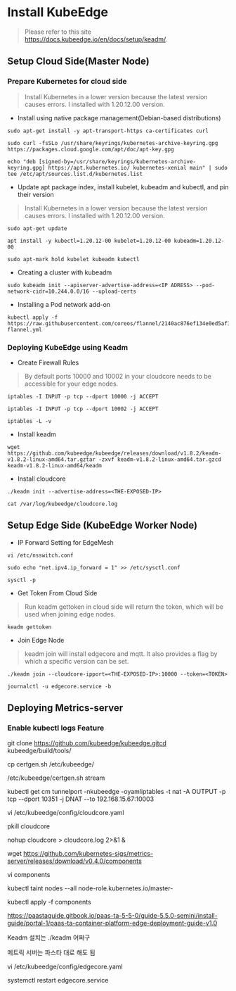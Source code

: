 # Install KubeEdge
> Please refer to this site https://docs.kubeedge.io/en/docs/setup/keadm/.
## Setup Cloud Side(Master Node)
### Prepare Kubernetes for cloud side
> Install Kubernetes in a lower version because the latest version causes errors.
> I installed with 1.20.12.00 version.

* Install using native package management(Debian-based distributions)
```
sudo apt-get install -y apt-transport-https ca-certificates curl 

sudo curl -fsSLo /usr/share/keyrings/kubernetes-archive-keyring.gpg https://packages.cloud.google.com/apt/doc/apt-key.gpg 

echo "deb [signed-by=/usr/share/keyrings/kubernetes-archive-keyring.gpg] https://apt.kubernetes.io/ kubernetes-xenial main" | sudo tee /etc/apt/sources.list.d/kubernetes.list 
```
* Update apt package index, install kubelet, kubeadm and kubectl, and pin their version
> Install Kubernetes in a lower version because the latest version causes errors.
> I installed with 1.20.12.00 version.
```
sudo apt-get update

apt install -y kubectl=1.20.12-00 kubelet=1.20.12-00 kubeadm=1.20.12-00 

sudo apt-mark hold kubelet kubeadm kubectl 
```
* Creating a cluster with kubeadm
```
sudo kubeadm init --apiserver-advertise-address=<IP ADRESS> --pod-network-cidr=10.244.0.0/16 --upload-certs 
```
* Installing a Pod network add-on
```
kubectl apply -f https://raw.githubusercontent.com/coreos/flannel/2140ac876ef134e0ed5af15c65e414cf26827915/Documentation/kube-flannel.yml 
```

### Deploying KubeEdge using Keadm
* Create Firewall Rules
> By default ports 10000 and 10002 in your cloudcore needs to be accessible for your edge nodes.
```
iptables -I INPUT -p tcp --dport 10000 -j ACCEPT

iptables -I INPUT -p tcp --dport 10002 -j ACCEPT

iptables -L -v 
```

* Install keadm
```
wget https://github.com/kubeedge/kubeedge/releases/download/v1.8.2/keadm-v1.8.2-linux-amd64.tar.gztar -zxvf keadm-v1.8.2-linux-amd64.tar.gzcd keadm-v1.8.2-linux-amd64/keadm 
```

* Install cloudcore
```
./keadm init --advertise-address=<THE-EXPOSED-IP>

cat /var/log/kubeedge/cloudcore.log 
```


## Setup Edge Side (KubeEdge Worker Node)
* IP Forward Setting for EdgeMesh
```
vi /etc/nsswitch.conf 

sudo echo "net.ipv4.ip_forward = 1" >> /etc/sysctl.conf 

sysctl -p 
```

* Get Token From Cloud Side
> Run keadm gettoken in cloud side will return the token, which will be used when joining edge nodes.

```
keadm gettoken
```

* Join Edge Node
> keadm join will install edgecore and mqtt. It also provides a flag by which a specific version can be set.
```
./keadm join --cloudcore-ipport=<THE-EXPOSED-IP>:10000 --token=<TOKEN> 

journalctl -u edgecore.service -b 
```


## Deploying Metrics-server
### Enable kubectl logs Feature


git clone https://github.com/kubeedge/kubeedge.gitcd kubeedge/build/tools/ 

cp certgen.sh /etc/kubeedge/ 

/etc/kubeedge/certgen.sh stream 

kubectl get cm tunnelport -nkubeedge -oyamliptables -t nat -A OUTPUT -p tcp --dport 10351 -j DNAT --to 192.168.15.67:10003 

vi /etc/kubeedge/config/cloudcore.yaml 

pkill cloudcore 

nohup cloudcore > cloudcore.log 2>&1 & 

 

wget https://github.com/kubernetes-sigs/metrics-server/releases/download/v0.4.0/components 

vi components 

kubectl taint nodes --all node-role.kubernetes.io/master- 

kubectl apply -f components 

 
 
 

https://paastaguide.gitbook.io/paas-ta-5-5-0/guide-5.5.0-semini/install-guide/portal-1/paas-ta-container-platform-edge-deployment-guide-v1.0 

 

Keadm 설치는 ./keadm 어쩌구 

메트릭 서버는 파스타 대로 해도 됨 


 

 

 

 

vi /etc/kubeedge/config/edgecore.yaml 

systemctl restart edgecore.service 

 

 

 
